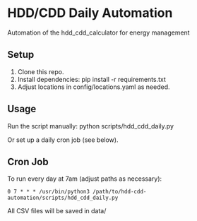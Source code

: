 
# HDD/CDD Daily Automation
Automation of the hdd_cdd_calculator for energy management 

## Setup

1. Clone this repo.
2. Install dependencies:
    pip install -r requirements.txt
3. Adjust locations in config/locations.yaml as needed.

## Usage

Run the script manually:
    python scripts/hdd_cdd_daily.py

Or set up a daily cron job (see below).

## Cron Job

To run every day at 7am (adjust paths as necessary):

    0 7 * * * /usr/bin/python3 /path/to/hdd-cdd-automation/scripts/hdd_cdd_daily.py

All CSV files will be saved in data/

